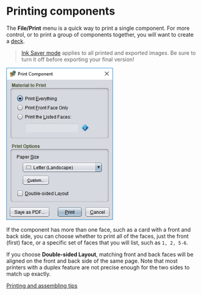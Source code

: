 # Printing components

The **File/Print** menu is a quick way to print a single component. For more control, or to print a group of components together, you will want to create a [deck](um-deck-intro.md).

> [Ink Saver mode](um-gc-preview.md#ink-saver) applies to all printed and exported images. Be sure to turn it off before exporting your final version!

![the print dialog](images/print.png)

If the component has more than one face, such as a card with a front and back side, you can choose whether to print all of the faces, just the front (first) face, or a specific set of faces that you will list, such as `1, 2, 5-6`.

If you choose **Double-sided Layout**, matching front and back faces will be aligned on the front and back side of the same page. Note that most printers with a duplex feature are not precise enough for the two sides to match up exactly.

[Printing and assembling tips](um-deck-print-tips.md)

